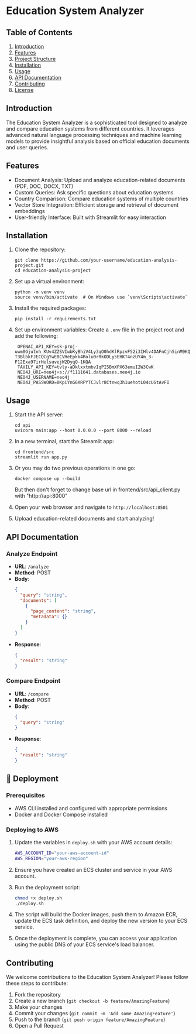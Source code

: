# Education System Analyzer

## Table of Contents
1. [Introduction](#introduction)
2. [Features](#features)
3. [Project Structure](#project-structure)
4. [Installation](#installation)
5. [Usage](#usage)
6. [API Documentation](#api-documentation)
7. [Contributing](#contributing)
8. [License](#license)

## Introduction

The Education System Analyzer is a sophisticated tool designed to analyze and compare education systems from different countries. It leverages advanced natural language processing techniques and machine learning models to provide insightful analysis based on official education documents and user queries.

## Features

- Document Analysis: Upload and analyze education-related documents (PDF, DOC, DOCX, TXT)
- Custom Queries: Ask specific questions about education systems
- Country Comparison: Compare education systems of multiple countries
- Vector Store Integration: Efficient storage and retrieval of document embeddings
- User-friendly Interface: Built with Streamlit for easy interaction

## Installation

1. Clone the repository:
   ```
   git clone https://github.com/your-username/education-analysis-project.git
   cd education-analysis-project
   ```

2. Set up a virtual environment:
   ```
   python -m venv venv
   source venv/bin/activate  # On Windows use `venv\Scripts\activate`
   ```

3. Install the required packages:
   ```
   pip install -r requirements.txt
   ```

4. Set up environment variables:
   Create a `.env` file in the project root and add the following:
   ```
    OPENAI_API_KEY=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
    TAVILY_API_KEY=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
    NEO4J_URI=neo4j+s://f1111641.databases.neo4j.io
    NEO4J_USERNAME=neo4j
    NEO4J_PASSWORD=0KpiYnG6XRPYTCJvlr8Ctnwq3h1uehotL04cUGtAvFI
   ```

## Usage

1. Start the API server:
   ```
   cd api
   uvicorn main:app --host 0.0.0.0 --port 8000 --reload
   ```

2. In a new terminal, start the Streamlit app:
   ```
   cd frontend/src
   streamlit run app.py
   ```
   
3. Or you may do two previous operations in one go:
   ```
   docker compose up --build
   ```
   But then don't forget to change base url in frontend/src/api_client.py with "http://api:8000"
   
5. Open your web browser and navigate to `http://localhost:8501`

6. Upload education-related documents and start analyzing!

## API Documentation

### Analyze Endpoint

- **URL**: `/analyze`
- **Method**: POST
- **Body**:
  ```json
  {
    "query": "string",
    "documents": [
      {
        "page_content": "string",
        "metadata": {}
      }
    ]
  }
  ```
- **Response**:
  ```json
  {
    "result": "string"
  }
  ```

### Compare Endpoint

- **URL**: `/compare`
- **Method**: POST
- **Body**:
  ```json
  {
    "query": "string"
  }
  ```
- **Response**:
  ```json
  {
    "result": "string"
  }
  ```
  
## 🚀 Deployment

### Prerequisites

- AWS CLI installed and configured with appropriate permissions
- Docker and Docker Compose installed

### Deploying to AWS

1. Update the variables in `deploy.sh` with your AWS account details:
   ```bash
   AWS_ACCOUNT_ID="your-aws-account-id"
   AWS_REGION="your-aws-region"
   ```

2. Ensure you have created an ECS cluster and service in your AWS account.

3. Run the deployment script:
   ```bash
   chmod +x deploy.sh
   ./deploy.sh
   ```

4. The script will build the Docker images, push them to Amazon ECR, update the ECS task definition, and deploy the new version to your ECS service.

5. Once the deployment is complete, you can access your application using the public DNS of your ECS service's load balancer.

## Contributing

We welcome contributions to the Education System Analyzer! Please follow these steps to contribute:

1. Fork the repository
2. Create a new branch (`git checkout -b feature/AmazingFeature`)
3. Make your changes
4. Commit your changes (`git commit -m 'Add some AmazingFeature'`)
5. Push to the branch (`git push origin feature/AmazingFeature`)
6. Open a Pull Request


